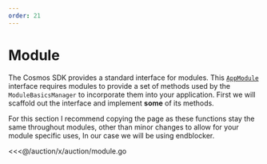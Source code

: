 ```yaml
---
order: 21
---
```


# Module

The Cosmos SDK provides a standard interface for modules. This [`AppModule`](https://github.com/cosmos/cosmos-sdk/blob/master/types/module.go) interface requires modules to provide a set of methods used by the `ModuleBasicsManager` to incorporate them into your application. First we will scaffold out the interface and implement **some** of its methods.

For this section I recommend copying the page as these functions stay the same throughout modules, other than minor changes to allow for your module specific uses, In our case we will be using endblocker.

<<<@/auction/x/auction/module.go

